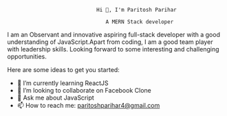                                  Hi 👋, I'm Paritosh Parihar
 
                                    A MERN Stack developer 

I am an Observant and innovative aspiring full-stack developer with a good understanding of JavaScript.Apart from coding, I am a good team player with leadership skills. Looking forward to some interesting and challenging opportunities.

Here are some ideas to get you started:

- 🌱 I’m currently learning ReactJS
- 👯 I’m looking to collaborate on Facebook Clone
- 💬 Ask me about JavaScript
- 📫 How to reach me: paritoshparihar4@gmail.com


